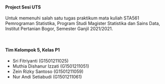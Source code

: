#### Project Sesi UTS

Untuk memenuhi salah satu tugas praktikum mata kuliah STA561 Pemrograman Statistika, Program Studi Magister Statistika dan Sains Data, Institut Pertanian Bogor, Semester Ganjil 2021/2021.

</br>

#### Tim Kelompok 5, Kelas P1

* Sri Fitriyanti (G1501211025)
* Muthia Dishanur Izzati (G1501211051)
* Zein Rizky Santoso (G1501211059)
* Nur Andi Setiabudi (G1501211061)

